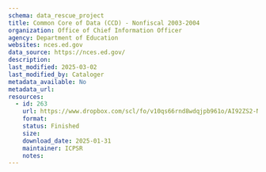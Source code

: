```yaml
---
schema: data_rescue_project 
title: Common Core of Data (CCD) - Nonfiscal 2003-2004
organization: Office of Chief Information Officer
agency: Department of Education
websites: nces.ed.gov
data_source: https://nces.ed.gov/
description: 
last_modified: 2025-03-02
last_modified_by: Cataloger
metadata_available: No
metadata_url: 
resources:
  - id: 263
    url: https://www.dropbox.com/scl/fo/v10qs66rnd8wdqjpb961o/AI92ZS2-N2ReLtTH-VcKJus?rlkey=j073994s7z78tb5fxfgiped7v&dl=0
    format: 
    status: Finished
    size: 
    download_date: 2025-01-31
    maintainer: ICPSR
    notes: 
---
```

